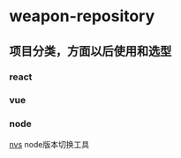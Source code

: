 # weapon-repository
## 项目分类，方面以后使用和选型
### react
### vue

### node

[nvs](https://github.com/jasongin/nvs) node版本切换工具
